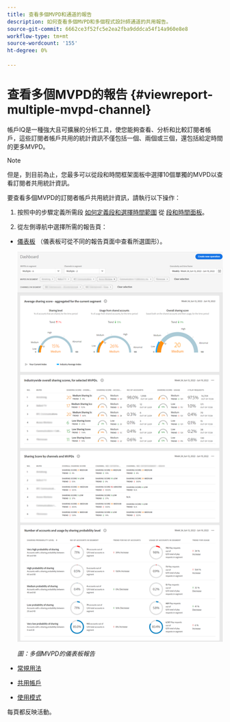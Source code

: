 ```yaml
---
title: 查看多個MVPD和通道的報告
description: 如何查看多個MVPD和多個程式設計師通道的共用報告。
source-git-commit: 6662ce3f52fc5e2ea2fba9dddca54f14a960e8e8
workflow-type: tm+mt
source-wordcount: '155'
ht-degree: 0%

---
```



# 查看多個MVPD的報告 <!--and channel programmers--> {#viewreport-multiple-mvpd-channel}

帳戶IQ是一種強大且可擴展的分析工具，使您能夠查看、分析和比較訂閱者帳戶，這些訂閱者帳戶共用的統計資訊不僅包括一個、兩個或三個，還包括給定時間的更多MVPD。

>[!NOTE]
>
>但是，到目前為止，您最多可以從段和時間框架面板中選擇10個單獨的MVPD以查看訂閱者共用統計資訊。

要查看多個MVPD的訂閱者帳戶共用統計資訊，請執行以下操作：

1. 按照中的步驟定義所需段 [如何定義段和選擇時間範圍](/help/AccountIQ/howto-select-segment-timeframe.md) 從 [段和時間面板](/help/AccountIQ/segments-timeframe.md)。

1. 從左側導航中選擇所需的報告頁：

* [儀表板](/help/AccountIQ/dashboard.md) （儀表板可從不同的報告頁面中查看所選圖形）。

   ![](assets/mult-mvpds-dashboard.png)

   *圖：多個MVPD的儀表板報告*

* [常規用法](/help/AccountIQ/general-usage-reports.md)

* [共用帳戶](/help/AccountIQ/shared-acc-reports.md)

* [使用模式](/help/AccountIQ/usage-patterns.md)

每頁都反映活動。